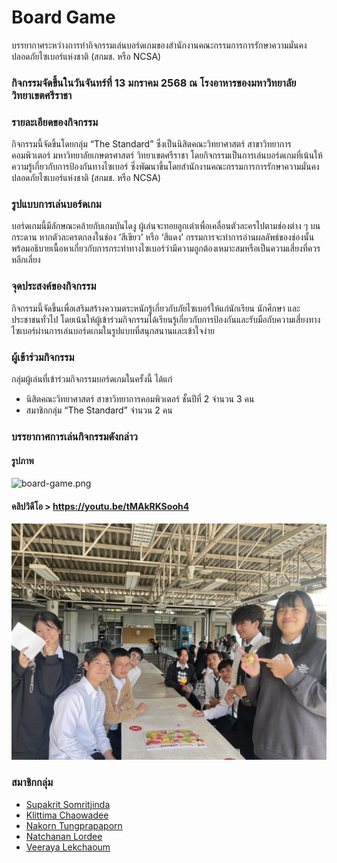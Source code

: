 # Board Game
บรรยากาศระหว่างการทำกิจกรรมเล่นบอร์ดเกมของสำนักงานคณะกรรมการการรักษาความมั่นคงปลอดภัยไซเบอร์แห่งชาติ (สกมช. หรือ NCSA)

### กิจกรรมจัดขึ้นในวันจันทร์ที่ 13 มกราคม 2568 ณ โรงอาหารของมหาวิทยาลัยวิทยาเขตศรีราชา

### รายละเอียดของกิจกรรม
กิจกรรมนี้จัดขึ้นโดยกลุ่ม “The Standard” ซึ่งเป็นนิสิตคณะวิทยาศาสตร์ สาขาวิทยาการคอมพิวเตอร์ มหาวิทยาลัยเกษตรศาสตร์ วิทยาเขตศรีราชา
โดยกิจกรรมเป็นการเล่นบอร์ดเกมที่เน้นให้ความรู้เกี่ยวกับการป้องกันทางไซเบอร์ ซึ่งพัฒนาขึ้นโดยสำนักงานคณะกรรมการการรักษาความมั่นคงปลอดภัยไซเบอร์แห่งชาติ (สกมช. หรือ NCSA)

### รูปแบบการเล่นบอร์ดเกม
บอร์ดเกมนี้มีลักษณะคล้ายกับเกมบันไดงู ผู้เล่นจะทอยลูกเต๋าเพื่อเคลื่อนตัวละครไปตามช่องต่าง ๆ บนกระดาน หากตัวละครตกลงในช่อง ‘สีเขียว’ หรือ ‘สีแดง’ กรรมการจะทำการอ่านผลลัพธ์ของช่องนั้น พร้อมอธิบายเนื้อหาเกี่ยวกับการกระทำทางไซเบอร์ว่ามีความถูกต้องเหมาะสมหรือเป็นความเสี่ยงที่ควรหลีกเลี่ยง

### จุดประสงค์ของกิจกรรม
กิจกรรมนี้จัดขึ้นเพื่อเสริมสร้างความตระหนักรู้เกี่ยวกับภัยไซเบอร์ให้แก่นักเรียน นักศึกษา และประชาชนทั่วไป โดยเน้นให้ผู้เข้าร่วมกิจกรรมได้เรียนรู้เกี่ยวกับการป้องกันและรับมือกับความเสี่ยงทางไซเบอร์ผ่านการเล่นบอร์ดเกมในรูปแบบที่สนุกสนานและเข้าใจง่าย

### ผู้เข้าร่วมกิจกรรม
กลุ่มผู้เล่นที่เข้าร่วมกิจกรรมบอร์ดเกมในครั้งนี้ ได้แก่
- นิสิตคณะวิทยาศาสตร์ สาขาวิทยาการคอมพิวเตอร์ ชั้นปีที่ 2 จำนวน 3 คน
- สมาชิกกลุ่ม “The Standard” จำนวน 2 คน

### บรรยากาศการเล่นกิจกรรมดังกล่าว 
#### รูปภาพ
![board-game.png](assets/image/board-game.png)

#### คลิปวิดีโอ > https://youtu.be/tMAkRKSooh4
[![group.jpg](assets/image/group.jpg)](https://youtu.be/tMAkRKSooh4)

### สมาชิกกลุ่ม
- [Supakrit Somritjinda](https://jekoflash.github.io/boardGame)
- [Klittima Chaowadee](https://anniemark2522.github.io/boardgame/boardg)
- [Nakorn Tungprapaporn](https://taedate.github.io/boardgame)
- [Natchanan Lordee](https://ncnld2547.github.io/boardgameActivity)
- [Veeraya Lekchaoum](https://valin4637.github.io/boardGame)